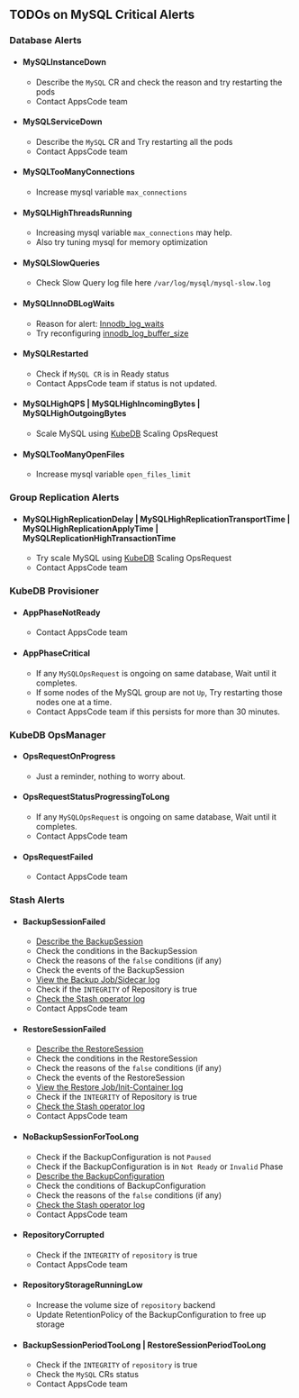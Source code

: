 ## TODOs on MySQL Critical Alerts

### Database Alerts

- #### MySQLInstanceDown
  - Describe the `MySQL` CR and check the reason and try restarting the pods
  - Contact AppsCode team
- #### MySQLServiceDown
  - Describe the `MySQL` CR and Try restarting all the pods
  - Contact AppsCode team
- #### MySQLTooManyConnections
  - Increase mysql variable `max_connections`
- #### MySQLHighThreadsRunning
  - Increasing mysql variable `max_connections` may help. 
  - Also try tuning mysql for memory optimization
- #### MySQLSlowQueries
  - Check Slow Query log file here `/var/log/mysql/mysql-slow.log`
- #### MySQLInnoDBLogWaits
  - Reason for alert: [Innodb_log_waits](https://dev.mysql.com/doc/refman/8.0/en/server-status-variables.html#statvar_Innodb_log_waits)
  - Try reconfiguring [innodb_log_buffer_size](https://dev.mysql.com/doc/refman/8.0/en/innodb-parameters.html#sysvar_innodb_log_buffer_size)
- #### MySQLRestarted
  - Check if `MySQL CR` is in Ready status
  - Contact AppsCode team if status is not updated.
- #### MySQLHighQPS | MySQLHighIncomingBytes | MySQLHighOutgoingBytes
  - Scale MySQL using [KubeDB](https://kubedb.com/docs/v2022.08.08/guides/mysql/) Scaling OpsRequest
- #### MySQLTooManyOpenFiles
  - Increase mysql variable `open_files_limit`

### Group Replication Alerts

- #### MySQLHighReplicationDelay | MySQLHighReplicationTransportTime | MySQLHighReplicationApplyTime | MySQLReplicationHighTransactionTime
  - Try scale MySQL using [KubeDB](https://kubedb.com/docs/v2022.08.08/guides/mysql/) Scaling OpsRequest
  - Contact AppsCode team

### KubeDB Provisioner

- #### AppPhaseNotReady
  - Contact AppsCode team
- #### AppPhaseCritical
  - If any `MySQLOpsRequest` is ongoing on same database, Wait until it completes.
  - If some nodes of the MySQL group are not `Up`, Try restarting those nodes one at a time.
  - Contact AppsCode team if this persists for more than 30 minutes.

### KubeDB OpsManager

- #### OpsRequestOnProgress
  - Just a reminder, nothing to worry about.
- #### OpsRequestStatusProgressingToLong
  - If any `MySQLOpsRequest` is ongoing on same database, Wait until it completes.
  - Contact AppsCode team
- #### OpsRequestFailed
  - Contact AppsCode team

### Stash Alerts
- #### BackupSessionFailed
  - [Describe the BackupSession](https://stash.run/docs/latest/guides/troubleshooting/how-to-troubleshoot/#describe-the-backupsession)
  - Check the conditions in the BackupSession
  - Check the reasons of the `false` conditions (if any)
  - Check the events of the BackupSession
  - [View the Backup Job/Sidecar log](https://stash.run/docs/latest/guides/troubleshooting/how-to-troubleshoot/#view-backup-jobsidecar-log)
  - Check if the `INTEGRITY` of Repository is true
  - [Check the Stash operator log](https://stash.run/docs/latest/guides/troubleshooting/how-to-troubleshoot/#check-stash-operator-log)
  - Contact AppsCode team
- #### RestoreSessionFailed
  - [Describe the RestoreSession](https://stash.run/docs/latest/guides/troubleshooting/how-to-troubleshoot/#describe-the-restoresession)
  - Check the conditions in the RestoreSession
  - Check the reasons of the `false` conditions (if any)
  - Check the events of the RestoreSession
  - [View the Restore Job/Init-Container log](https://stash.run/docs/latest/guides/troubleshooting/how-to-troubleshoot/#view-restore-jobinit-container-log)
  - Check if the `INTEGRITY` of Repository is true
  - [Check the Stash operator log](https://stash.run/docs/latest/guides/troubleshooting/how-to-troubleshoot/#check-stash-operator-log)
  - Contact AppsCode team
- #### NoBackupSessionForTooLong
  - Check if the BackupConfiguration is not `Paused`
  - Check if the BackupConfiguration is in `Not Ready` or `Invalid` Phase
  - [Describe the BackupConfiguration](https://stash.run/docs/latest/guides/troubleshooting/how-to-troubleshoot/#backupconfiguration-notready)
  - Check the conditions of BackupConfiguration
  - Check the reasons of the `false` conditions (if any)
  - [Check the Stash operator log](https://stash.run/docs/latest/guides/troubleshooting/how-to-troubleshoot/#check-stash-operator-log)
  - Contact AppsCode team
- #### RepositoryCorrupted
  - Check if the `INTEGRITY` of `repository` is true
  - Contact AppsCode team
- #### RepositoryStorageRunningLow
  - Increase the volume size of `repository` backend
  - Update RetentionPolicy of the BackupConfiguration to free up storage
- #### BackupSessionPeriodTooLong | RestoreSessionPeriodTooLong
  - Check if the `INTEGRITY` of `repository` is true
  - Check the `MySQL` CRs status
  - Contact AppsCode team
